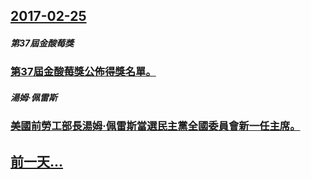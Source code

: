 ## [2017-02-25](/zh/news/2017/02/25/index.md)

##### 第37屆金酸莓獎
### [第37屆金酸莓獎公佈得獎名單。](/zh/news/2017/02/25/第37屆金酸莓獎公佈得獎名單.md)
##### 湯姆·佩雷斯
### [美國前勞工部長湯姆·佩雷斯當選民主黨全國委員會新一任主席。 ](/zh/news/2017/02/25/美國前勞工部長湯姆-佩雷斯當選民主黨全國委員會新一任主席.md)
## [前一天...](/zh/news/2017/02/24/index.md)

